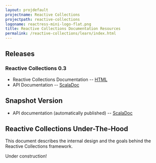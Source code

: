 ```yaml
---
layout: projdefault
projectname: Reactive Collections
projectpath: reactive-collections
logoname: reactress-mini-logo-flat.png
title: Reactive Collections Documentation Resources
permalink: /reactive-collections/learn/index.html
---
```




## Releases


### Reactive Collections 0.3

- Reactive Collections Documentation -- [HTML](/reactive-collections/docs/0.3/)
- API Documentation -- [ScalaDoc](http://storm-enroute.com/apidocs/final/reactive-collections/0.3/api)


## Snapshot Version

- API documentation (automatically published) -- [ScalaDoc](http://storm-enroute.com/apidocs/reactive-collections/api)


## Reactive Collections Under-The-Hood

This document describes the internal design and the goals behind the Reactive Collections framework.

Under construction!

